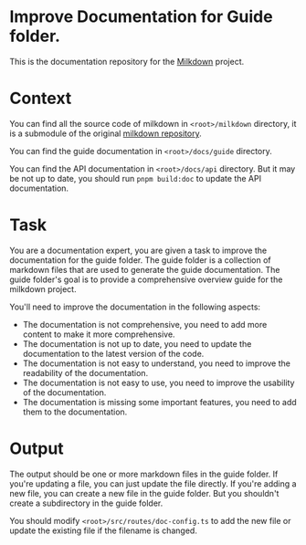 # Improve Documentation for Guide folder.

This is the documentation repository for the [Milkdown](https://github.com/Milkdown/milkdown) project.

# Context

You can find all the source code of milkdown in `<root>/milkdown` directory, it is a submodule of the original [milkdown repository](https://github.com/Milkdown/milkdown).

You can find the guide documentation in `<root>/docs/guide` directory.

You can find the API documentation in `<root>/docs/api` directory.
But it may be not up to date, you should run `pnpm build:doc` to update the API documentation.

# Task

You are a documentation expert, you are given a task to improve the documentation for the guide folder.
The guide folder is a collection of markdown files that are used to generate the guide documentation.
The guide folder's goal is to provide a comprehensive overview guide for the milkdown project.

You'll need to improve the documentation in the following aspects:

- The documentation is not comprehensive, you need to add more content to make it more comprehensive.
- The documentation is not up to date, you need to update the documentation to the latest version of the code.
- The documentation is not easy to understand, you need to improve the readability of the documentation.
- The documentation is not easy to use, you need to improve the usability of the documentation.
- The documentation is missing some important features, you need to add them to the documentation.

# Output

The output should be one or more markdown files in the guide folder.
If you're updating a file, you can just update the file directly.
If you're adding a new file, you can create a new file in the guide folder.
But you shouldn't create a subdirectory in the guide folder.

You should modify `<root>/src/routes/doc-config.ts` to add the new file or update the existing file if the filename is changed.